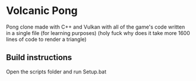 # Volcanic Pong

Pong clone made with C++ and Vulkan with all of the game's code written in a single file (for learning purposes) (holy fuck why does it take more 1600 lines of code to render a triangle)

## Build instructions

Open the scripts folder and run Setup.bat